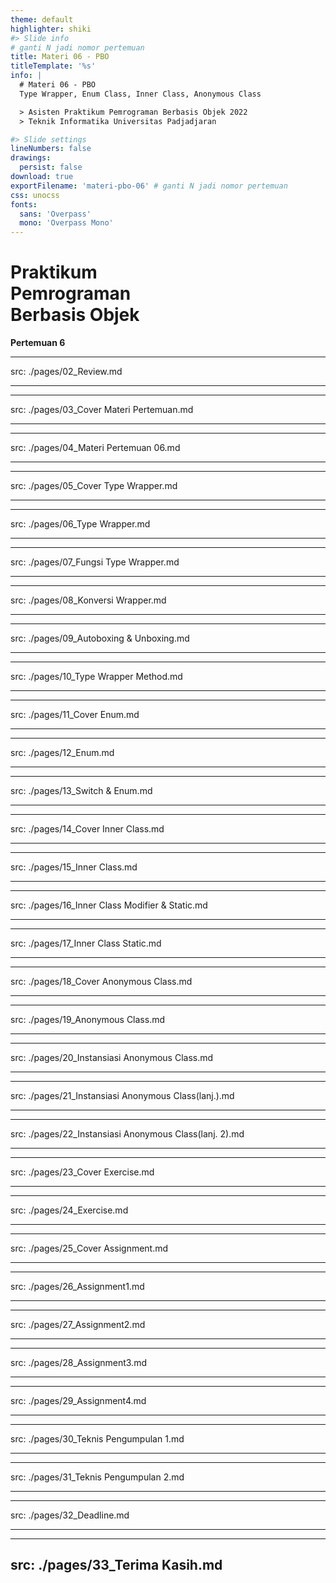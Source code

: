 ```yaml
---
theme: default
highlighter: shiki
#> Slide info
# ganti N jadi nomor pertemuan
title: Materi 06 - PBO
titleTemplate: '%s'
info: |
  # Materi 06 - PBO
  Type Wrapper, Enum Class, Inner Class, Anonymous Class

  > Asisten Praktikum Pemrograman Berbasis Objek 2022  
  > Teknik Informatika Universitas Padjadjaran

#> Slide settings
lineNumbers: false
drawings:
  persist: false
download: true
exportFilename: 'materi-pbo-06' # ganti N jadi nomor pertemuan
css: unocss
fonts:
  sans: 'Overpass'
  mono: 'Overpass Mono'
---
```


# Praktikum<br>Pemrograman<br>Berbasis Objek

**Pertemuan 6**

---
src: ./pages/02_Review.md 

---
---
src: ./pages/03_Cover Materi Pertemuan.md 

---
---
src: ./pages/04_Materi Pertemuan 06.md 

---
---
src: ./pages/05_Cover Type Wrapper.md 

---
---
src: ./pages/06_Type Wrapper.md 

---
---
src: ./pages/07_Fungsi Type Wrapper.md 

---
---
src: ./pages/08_Konversi Wrapper.md 

---
---
src: ./pages/09_Autoboxing & Unboxing.md 

---
---
src: ./pages/10_Type Wrapper Method.md 

---
---
src: ./pages/11_Cover Enum.md 

---
---
src: ./pages/12_Enum.md 

---

---
src: ./pages/13_Switch & Enum.md 

---
---
src: ./pages/14_Cover Inner Class.md 

---
---
src: ./pages/15_Inner Class.md 

---
---
src: ./pages/16_Inner Class Modifier & Static.md 

---
---
src: ./pages/17_Inner Class Static.md 

---
---
src: ./pages/18_Cover Anonymous Class.md 

---
---
src: ./pages/19_Anonymous Class.md 

---
---
src: ./pages/20_Instansiasi Anonymous Class.md 

---
---
src: ./pages/21_Instansiasi Anonymous Class(lanj.).md 

---
---
src: ./pages/22_Instansiasi Anonymous Class(lanj. 2).md 

---
---
src: ./pages/23_Cover Exercise.md 

---
---
src: ./pages/24_Exercise.md 

---
---
src: ./pages/25_Cover Assignment.md 

---
---
src: ./pages/26_Assignment1.md 

---
---
src: ./pages/27_Assignment2.md 

---
---
src: ./pages/28_Assignment3.md 

---
---
src: ./pages/29_Assignment4.md 

---
---
src: ./pages/30_Teknis Pengumpulan 1.md 

---
---
src: ./pages/31_Teknis Pengumpulan 2.md 

---
---
src: ./pages/32_Deadline.md 

---
---
src: ./pages/33_Terima Kasih.md 
---